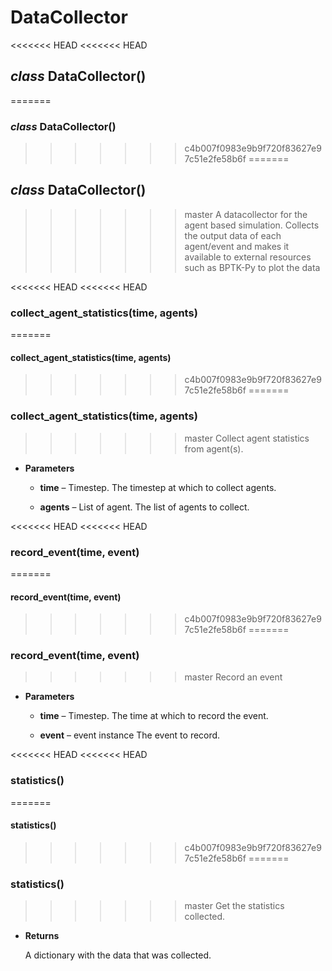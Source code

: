 # DataCollector


<<<<<<< HEAD
<<<<<<< HEAD
## _class_ DataCollector()
=======
### _class_ DataCollector()
>>>>>>> c4b007f0983e9b9f720f83627e97c51e2fe58b6f
=======
## _class_ DataCollector()
>>>>>>> master
A datacollector for the agent based simulation.
Collects the output data of each agent/event and makes it available to external resources such as BPTK-Py to plot the data


<<<<<<< HEAD
<<<<<<< HEAD
### collect_agent_statistics(time, agents)
=======
#### collect_agent_statistics(time, agents)
>>>>>>> c4b007f0983e9b9f720f83627e97c51e2fe58b6f
=======
### collect_agent_statistics(time, agents)
>>>>>>> master
Collect agent statistics from agent(s).


* **Parameters**

    
    * **time** – Timestep.
    The timestep at which to collect agents.


    * **agents** – List of agent.
    The list of agents to collect.



<<<<<<< HEAD
<<<<<<< HEAD
### record_event(time, event)
=======
#### record_event(time, event)
>>>>>>> c4b007f0983e9b9f720f83627e97c51e2fe58b6f
=======
### record_event(time, event)
>>>>>>> master
Record an event


* **Parameters**

    
    * **time** – Timestep.
    The time at which to record the event.


    * **event** – event instance
    The event to record.



<<<<<<< HEAD
<<<<<<< HEAD
### statistics()
=======
#### statistics()
>>>>>>> c4b007f0983e9b9f720f83627e97c51e2fe58b6f
=======
### statistics()
>>>>>>> master
Get the statistics collected.


* **Returns**

    A dictionary with the data that was collected.
